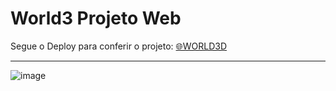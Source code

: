 # World3 Projeto Web 

Segue o Deploy para conferir o projeto: [🌐WORLD3D](https://jowcodesoftware.github.io/World3D/)

---

 <smc>![image](https://static8.depositphotos.com/1000991/851/i/450/depositphotos_8519673-stock-photo-earth.jpg)<smc>
